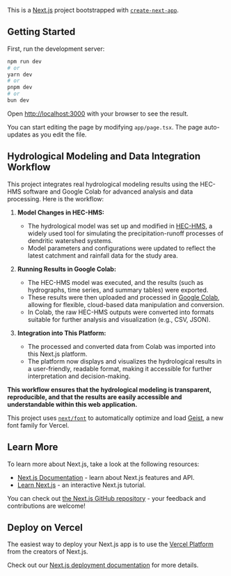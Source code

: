 This is a [Next.js](https://nextjs.org) project bootstrapped with [`create-next-app`](https://nextjs.org/docs/app/api-reference/cli/create-next-app).

## Getting Started

First, run the development server:

```bash
npm run dev
# or
yarn dev
# or
pnpm dev
# or
bun dev
```

Open [http://localhost:3000](http://localhost:3000) with your browser to see the result.

You can start editing the page by modifying `app/page.tsx`. The page auto-updates as you edit the file.

## Hydrological Modeling and Data Integration Workflow

This project integrates real hydrological modeling results using the HEC-HMS software and Google Colab for advanced analysis and data processing. Here is the workflow:

1. **Model Changes in HEC-HMS:**
   - The hydrological model was set up and modified in [HEC-HMS](https://www.hec.usace.army.mil/software/hec-hms/), a widely used tool for simulating the precipitation-runoff processes of dendritic watershed systems.
   - Model parameters and configurations were updated to reflect the latest catchment and rainfall data for the study area.

2. **Running Results in Google Colab:**
   - The HEC-HMS model was executed, and the results (such as hydrographs, time series, and summary tables) were exported.
   - These results were then uploaded and processed in [Google Colab](https://colab.research.google.com/), allowing for flexible, cloud-based data manipulation and conversion.
   - In Colab, the raw HEC-HMS outputs were converted into formats suitable for further analysis and visualization (e.g., CSV, JSON).

3. **Integration into This Platform:**
   - The processed and converted data from Colab was imported into this Next.js platform.
   - The platform now displays and visualizes the hydrological results in a user-friendly, readable format, making it accessible for further interpretation and decision-making.

**This workflow ensures that the hydrological modeling is transparent, reproducible, and that the results are easily accessible and understandable within this web application.**

This project uses [`next/font`](https://nextjs.org/docs/app/building-your-application/optimizing/fonts) to automatically optimize and load [Geist](https://vercel.com/font), a new font family for Vercel.

## Learn More

To learn more about Next.js, take a look at the following resources:

- [Next.js Documentation](https://nextjs.org/docs) - learn about Next.js features and API.
- [Learn Next.js](https://nextjs.org/learn) - an interactive Next.js tutorial.

You can check out [the Next.js GitHub repository](https://github.com/vercel/next.js) - your feedback and contributions are welcome!

## Deploy on Vercel

The easiest way to deploy your Next.js app is to use the [Vercel Platform](https://vercel.com/new?utm_medium=default-template&filter=next.js&utm_source=create-next-app&utm_campaign=create-next-app-readme) from the creators of Next.js.

Check out our [Next.js deployment documentation](https://nextjs.org/docs/app/building-your-application/deploying) for more details.
